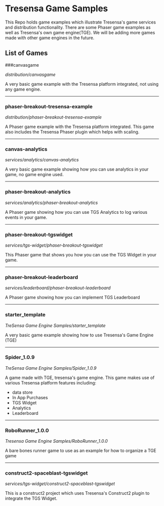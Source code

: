 # Tresensa Game Samples

This Repo holds game examples which illustrate Tresensa's game services and distribution functionality. There are some Phaser game examples as well as Tresensa's own game engine(TGE). We will be adding more games made with other game engines in the future. 

## List of Games

###canvasgame
*<p>distribution/canvasgame</p>*
A very basic game example with the Tresensa platform integrated, not using any game engine.
* * *
### phaser-breakout-tresensa-example
*<p>distribution/phaser-breakout-tresensa-example</p>*
A Phaser game example with the Tresensa platform integrated. This game also includes the Tresensa Phaser plugin which helps with scaling.
* * *
### canvas-analytics
*<p>services/analytics/canvas-analytics</p>*
A very basic game example showing how you can use analytics in your game, no game engine used.
* * *
### phaser-breakout-analytics
*<p>services/analytics/phaser-breakout-analytics</p>*
A Phaser game showing how you can use TGS Analytics to log various events in your game. 
* * *
### phaser-breakout-tgswidget
*<p>services/tgs-widget/phaser-breakout-tgswidget</p>*
This Phaser game that shows you how you can use the TGS Widget in your game.
* * *
### phaser-breakout-leaderboard
*<p>services/leaderboard/phaser-breakout-leaderboard</p>*
A Phaser game showing how you can implement TGS Leaderboard 
* * *
### starter_template
*<p>TreSensa Game Engine Samples/starter_template</p>*
A very basic game example showing how to use Tresensa's Game Engine (TGE)
* * *
### Spider_1.0.9
*<p>TreSensa Game Engine Samples/Spider_1.0.9</p>*
A game made with TGE, tresensa's game engine. This game makes use of various Tresensa platform features including:
* data store
* In App Purchases
* TGS Widget
* Analytics
* Leaderboard
* * *
### RoboRunner_1.0.0
*<p>Tresensa Game Engine Samples/RoboRunner_1.0.0</p>*
A bare bones runner game to use as an example for how to organize a TGE game
* * *
### construct2-spaceblast-tgswidget
*<p>services/tgs-widget/construct2-spaceblast-tgswidget</p>*
This is a construct2 project which uses Tresensa's Construct2 plugin to integrate the TGS Widget. 


